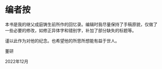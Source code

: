 # 编者按

本书是我的继父成庭铸生前所作的回忆录。编辑时我尽量保持了手稿原貌，仅做了一些必要的修改，如修正异体字和错别字，补加了部分缺失的标题等。

谨以此作为对他的纪念。也希望他的所思所想能有益于世人。

董研

2022年12月

